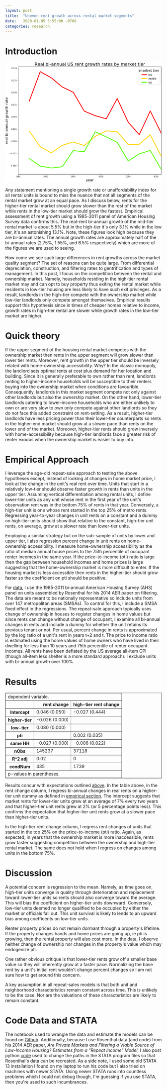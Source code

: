 ```yaml
---
layout: post
title:  "Uneven rent growth across rental market segments"
date:   2020-01-05 5:55:00 -0700
categories: research
---
```


# Introduction

![rentGrowth](/images/rrentChange.png)

Any statement mentioning a single growth rate or unaffordability index for all rental units is bound to miss the nuance that not all segments of the rental market grow at an equal pace. As I discuss below, rents for the higher-tier rental market should grow slower than the rest of the market while rents in the low-tier market should grow the fastest. Empirical assessment of rent growth using a 1985-2011 panel of American Housing Survey data confirms this. The real-rent bi-annual growth of the mid-tier rental market is about 5.5% but in the high-tier it's only 3.1% while in the low tier, it's an astonishing 13.1%. Note, these figures look high because they are bi-annual rates. The annual growth rates are approximately half of the bi-annual rates (2.75%, 1.55%, and 6.5% respectively) which are more of the figures we are used to seeing. 


How come we see such large differences in rent growths across the market quality segment? The set of reasons can be quite large. From differential depreciation, construction, and filtering rates to gentrification and types of management. In this post, I focus on the competition between the rental and ownership market. Namely, households residing in the high-tier rental market may and can opt to buy property thus exiting the rental market while residents in low-tier housing are less likely to have such exit privileges. As a result, landlords in the high-tier compete with the ownership market while low-tier landlords only compete amongst themselves. Empirical results support this hypothesis since in times of cheaper homes relative to income, growth rates in high-tier rental are slower while growth rates in the low-tier market are higher. 


# Quick theory

If the upper segment of the housing rental market competes with the ownership market then rents in the upper segment will grow slower than lower tier rents. Moreover, rent growth in the upper tier should be inversely related with home-ownership accessibility. Why? In the classic monopoly, the landlord sets optimal rents at cost plus demand for her location and building. Since it is generally preferable to own rather than rent, landlords renting to higher-income households will be susceptible to their renters buying into the ownership market when conditions are favourible. Consequently, landlords in this market segment compete not only against other landlords but also the ownership market. On the other hand, lower-tier landlords catering to lower-income households who are either unlikely to own or are very slow to own only compete against other landlords so they do not face this added constraint on rent-setting. As a result, higher-tier landlords have less pricing power than their lower-tier counterparts so rents in the higher-end market should grow at a slower pace than rents on the lower end of the market. Moreover, higher-tier rents should grow inversely with home-accessibility because high-tier landlords face a greater risk of renter exodus when the ownership market is easier to buy into. 

# Empirical Approach

I leverage the age-old repeat-sale approach to testing the above hypotheses except, instead of looking at changes in home market price, I look at the change in the unit's real rent over time. Units that start in a relatively low-tier should observe faster growth in rents than units in the upper tier. Assuming vertical differentiation among rental units, I define lower-tier units as any unit whose rent in the first year of the unit's observation rent was in the bottom 75% of rents in that year. Conversely, a high-tier unit is one whose rent started in the top 25% of metro rents. Regressing year-to-year changes in unit rents on a constant and a dummy on high-tier units should show that relative to the constant, high-tier unit rents, on average, grow at a slower rate than lower-tier units. 


Employing a similar strategy but on the sub-sample of units by lower and upper tier, I also regression percent change in unit rents on home-ownership accessibility. I measure home-ownership accessibility as the ratio of median annual house prices to the 75th percentile of occupant renter incomes in the same year. If the price-to-income (pti) ratio is large then the gap between household incomes and home prices is large suggesting that the home-ownership market is more difficult to enter. If the housing market is less accessible then rents in the higher-tier should grow faster so the coefficient on pti should be positive. 


For [data](#code-data-and-stata), I use the 1985-2011 bi-annual American Housing Survey (AHS) panel on units assembled by Rosenthal for his 2014 AER paper on filtering. The data are meant to be nationally representative so include units from over 147 metropolitan areas (SMSAs). To control for this, I include a SMSA fixed effect in the regressions. The repeat-sale approach typically uses change of ownership in houses to register changes in home values but since rents can change without change of occupant, I examine all bi-annual changes in rents and include a dummy for whether the unit retains its previous tenant or not. Per usual, percent change in rents is approximated by the log ratio of a unit's rent in years t+2 and t. The price to income ratio is estimated using the home values of home owners who have lived in their dwelling for less than 10 years and 75th percentile of renter occupant incomes. All rents have been deflated by the US average all-item CPI (though all-item less shelter is a more standard approach). I exclude units with bi-annual growth over 100%. 

# Results

<div>
<style scoped>
    .dataframe tbody tr th:only-of-type {
        vertical-align: middle;
    }

    .dataframe tbody tr th {
        vertical-align: top;
    }

    .dataframe thead th {
        text-align: right;
    }
</style>
<table border="1" class="dataframe">
  <thead><tr><td colspan="3">dependent variable.</td></tr></thead>
  <thead>
    <tr style="text-align: right;">
      <th></th>
      <th>rent change</th>
      <th>high-tier rent change</th>
    </tr>
  </thead>
  <tfoot><tr><td colspan="3">p-values in parentheses.</td></tr></tfoot>
  <tbody>
    <tr>
      <th>Intercept</th>
      <td>0.046 (0.050)</td>
      <td>-0.027 (0.444)</td>
    </tr>
    <tr>
      <th>higher-tier</th>
      <td>-0.026 (0.000)</td>
      <td></td>
    </tr>
    <tr>
      <th>low-tier</th>
      <td>0.080 (0.000)</td>
      <td></td>
    </tr>
    <tr>
      <th>pti</th>
      <td></td>
      <td>0.002 (0.035)</td>
    </tr>
    <tr>
      <th>same HH</th>
      <td>-0.027 (0.000)</td>
      <td>-0.006 (0.022)</td>
    </tr>
    <tr>
      <th>nObs</th>
      <td>145237</td>
      <td>37118</td>
    </tr>
    <tr>
      <th>R^2 adj</th>
      <td>0.02</td>
      <td>0</td>
    </tr>
    <tr>
      <th>condNum</th>
      <td>435</td>
      <td>1739</td>
    </tr>
  </tbody>
</table>
</div>

Results concur with expectations outlined [above](#quick-theory). In the table above, in the rent change column, I regress bi-annual changes in real rents on a higher-tier unit dummy as defined in [empirical section](#empirical-approach). The intercept suggests that market rents for lower-tier units grew at an average of 7% every two years and that higher-tier unit rents grew at 2% (or 5 percentage points less). This confirms the expectation that higher-tier unit rents grow at a slower pace than higher-tier units. 

In the high-tier rent change column, I regress rent changes of units that started in the top 25% on the price-to-income (pti) ratio. Again, as expected, in years that the ownership market is more inaccessible, rents grow faster suggesting competition between the ownership and high-tier rental market. The same does not hold when I regress on changes among units in the bottom 75%. 

# Discussion

A potential concern is regression to the mean. Namely, as time goes on, high-tier units converge in quality through deterioration and replacement toward lower-tier units so rents should also converge toward the average. This will bias the coefficient on higher-tier units downward. Conversely, low-tier units deemed no longer qualified to be occupied by either the market or officials fall out. This unit survival is likely to lends to an upward bias among coefficents on low-tier units.   


Renter property prices do not remain dormant through a property's lifetime. If the property changes hands and home prices are going up, ie pti is growing, then the rental property will also cost more. In the data, I observe neither change of ownership nor changes in the property's value which may endogenize pti. 


One rather obvious critique is that lower-tier rents grow off a smaller base value so they will inherently grow at a faster pace. Normalizing the base rent by a unit's initial rent wouldn't change percent changes so I am not sure how to get around this concern. 


A key assumption in all repeat-sales models is that both unit and neighborhood characteristics remain constant across time. This is unlikely to be the case. Nor are the valuations of these characteristics are likely to remain constant.

# Code Data and STATA

The notebook used to wrangle the data and estimate the models can be found on [Github](https://github.com/kiwiPhrases/repeatRents/blob/master/repeatRents.ipynb). Additionally, because I use Rosenthal data (and code) from his 2014 AER paper, *Are Private Markets and Filtering a Viable Source of Low-Income Housing? Estimates from a "Repeat Income" Model*, I also post python [code](https://github.com/kiwiPhrases/repeatRents/blob/master/changePaths.py) used to change the paths in the STATA program files so that Rosenthal's data can be recreated. As a side note, I used some old STATA 13 installation I found on my laptop to run his code but I also tried on machines with newer STATA. Using newer STATA runs into countless problems which I could not debug though, I'm guessing if you use STATA, then you're used to such incumbrances. 